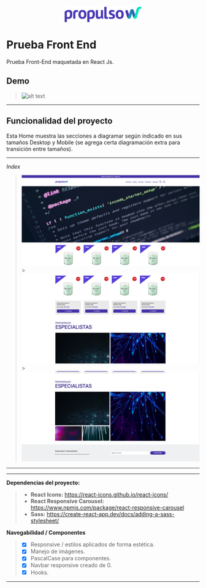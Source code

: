 <p align="center">
  <p align="center">    
    <img src="public/img/logo.png" alt="PropulsoW Logo" width="200">    
  </p>
</p>

# Prueba Front End

Prueba Front-End maquetada en React Js.

## Demo

> ![alt text](public/img/readme/navegacion.gif "Navegación y Responsive")

---

## Funcionalidad del proyecto

Esta Home muestra las secciones a diagramar según indicado en sus tamaños Desktop y Mobile (se agrega certa diagramación extra para transición entre tamaños).

---

_Index_

> ![picture alt](public/img/readme/inicio-1.png "Pantalla inicio") > ![picture alt](public/img/readme/inicio-2.png "Pantalla inicio") > ![picture alt](public/img/readme/inicio-3.png "Pantalla inicio")

---

---

**Dependencias del proyecto:**

> - **React Icons:** https://react-icons.github.io/react-icons/
> - **React Responsive Carousel:** https://www.npmjs.com/package/react-responsive-carousel
> - **Sass:** https://create-react-app.dev/docs/adding-a-sass-stylesheet/

**Navegabilidad / Componentes**

> - [x] Responsive / estilos aplicados de forma estética.
> - [x] Manejo de imágenes.
> - [x] PascalCase para componentes.
> - [x] Navbar responsive creado de 0.
> - [x] Hooks.

---
